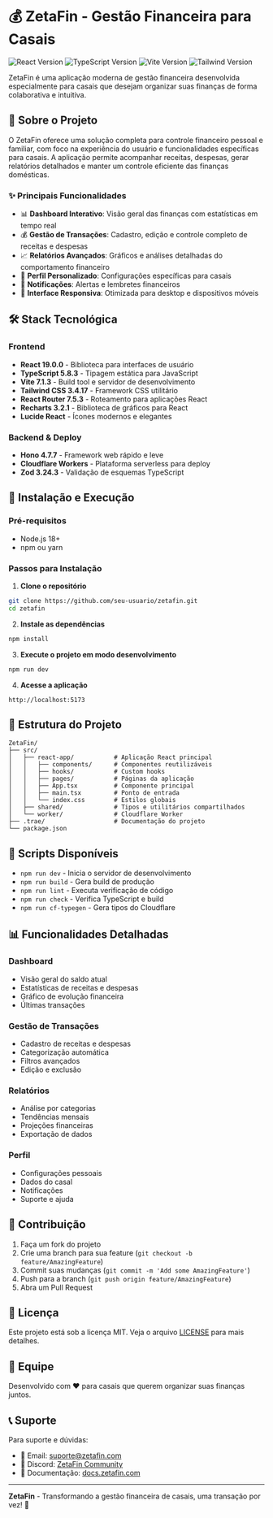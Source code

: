 # 💰 ZetaFin - Gestão Financeira para Casais

<img src="https://img.shields.io/badge/React-19.0.0-blue" alt="React Version">
<img src="https://img.shields.io/badge/TypeScript-5.8.3-blue" alt="TypeScript Version">
<img src="https://img.shields.io/badge/Vite-7.1.3-purple" alt="Vite Version">
<img src="https://img.shields.io/badge/Tailwind-3.4.17-cyan" alt="Tailwind Version">

ZetaFin é uma aplicação moderna de gestão financeira desenvolvida especialmente para casais que desejam organizar suas finanças de forma colaborativa e intuitiva.

## 🎯 Sobre o Projeto

O ZetaFin oferece uma solução completa para controle financeiro pessoal e familiar, com foco na experiência do usuário e funcionalidades específicas para casais. A aplicação permite acompanhar receitas, despesas, gerar relatórios detalhados e manter um controle eficiente das finanças domésticas.

### ✨ Principais Funcionalidades

- 📊 **Dashboard Interativo**: Visão geral das finanças com estatísticas em tempo real
- 💰 **Gestão de Transações**: Cadastro, edição e controle completo de receitas e despesas
- 📈 **Relatórios Avançados**: Gráficos e análises detalhadas do comportamento financeiro
- 👥 **Perfil Personalizado**: Configurações específicas para casais
- 🔔 **Notificações**: Alertas e lembretes financeiros
- 📱 **Interface Responsiva**: Otimizada para desktop e dispositivos móveis

## 🛠️ Stack Tecnológica

### Frontend
- **React 19.0.0** - Biblioteca para interfaces de usuário
- **TypeScript 5.8.3** - Tipagem estática para JavaScript
- **Vite 7.1.3** - Build tool e servidor de desenvolvimento
- **Tailwind CSS 3.4.17** - Framework CSS utilitário
- **React Router 7.5.3** - Roteamento para aplicações React
- **Recharts 3.2.1** - Biblioteca de gráficos para React
- **Lucide React** - Ícones modernos e elegantes

### Backend & Deploy
- **Hono 4.7.7** - Framework web rápido e leve
- **Cloudflare Workers** - Plataforma serverless para deploy
- **Zod 3.24.3** - Validação de esquemas TypeScript

## 🚀 Instalação e Execução

### Pré-requisitos
- Node.js 18+ 
- npm ou yarn

### Passos para Instalação

1. **Clone o repositório**
```bash
git clone https://github.com/seu-usuario/zetafin.git
cd zetafin
```

2. **Instale as dependências**
```bash
npm install
```

3. **Execute o projeto em modo desenvolvimento**
```bash
npm run dev
```

4. **Acesse a aplicação**
```
http://localhost:5173
```

## 📁 Estrutura do Projeto

```
ZetaFin/
├── src/
│   ├── react-app/           # Aplicação React principal
│   │   ├── components/      # Componentes reutilizáveis
│   │   ├── hooks/           # Custom hooks
│   │   ├── pages/           # Páginas da aplicação
│   │   ├── App.tsx          # Componente principal
│   │   ├── main.tsx         # Ponto de entrada
│   │   └── index.css        # Estilos globais
│   ├── shared/              # Tipos e utilitários compartilhados
│   └── worker/              # Cloudflare Worker
├── .trae/                   # Documentação do projeto
└── package.json
```

## 📜 Scripts Disponíveis

- `npm run dev` - Inicia o servidor de desenvolvimento
- `npm run build` - Gera build de produção
- `npm run lint` - Executa verificação de código
- `npm run check` - Verifica TypeScript e build
- `npm run cf-typegen` - Gera tipos do Cloudflare

## 📊 Funcionalidades Detalhadas

### Dashboard
- Visão geral do saldo atual
- Estatísticas de receitas e despesas
- Gráfico de evolução financeira
- Últimas transações

### Gestão de Transações
- Cadastro de receitas e despesas
- Categorização automática
- Filtros avançados
- Edição e exclusão

### Relatórios
- Análise por categorias
- Tendências mensais
- Projeções financeiras
- Exportação de dados

### Perfil
- Configurações pessoais
- Dados do casal
- Notificações
- Suporte e ajuda

## 🤝 Contribuição

1. Faça um fork do projeto
2. Crie uma branch para sua feature (`git checkout -b feature/AmazingFeature`)
3. Commit suas mudanças (`git commit -m 'Add some AmazingFeature'`)
4. Push para a branch (`git push origin feature/AmazingFeature`)
5. Abra um Pull Request

## 📄 Licença

Este projeto está sob a licença MIT. Veja o arquivo [LICENSE](LICENSE) para mais detalhes.

## 👥 Equipe

Desenvolvido com ❤️ para casais que querem organizar suas finanças juntos.

## 📞 Suporte

Para suporte e dúvidas:
- 📧 Email: suporte@zetafin.com
- 💬 Discord: [ZetaFin Community](https://discord.gg/zetafin)
- 📖 Documentação: [docs.zetafin.com](https://docs.zetafin.com)

---

**ZetaFin** - Transformando a gestão financeira de casais, uma transação por vez! 💙
